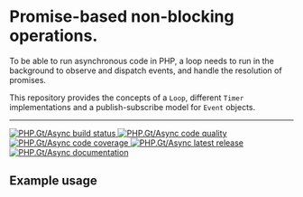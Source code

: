 Promise-based non-blocking operations.
======================================

To be able to run asynchronous code in PHP, a loop needs to run in the background to observe and dispatch events, and handle the resolution of promises.

This repository provides the concepts of a `Loop`, different `Timer` implementations and a publish-subscribe model for `Event` objects.

***

<a href="https://github.com/PhpGt/Async/actions" target="_blank">
	<img src="https://badge.status.php.gt/async-build" alt="PHP.Gt/Async build status" />
</a>
<a href="https://scrutinizer-ci.com/g/PhpGt/Async" target="_blank">
	<img src="https://badge.status.php.gt/async-quality" alt="PHP.Gt/Async code quality" />
</a>
<a href="https://scrutinizer-ci.com/g/PhpGt/Async" target="_blank">
	<img src="https://badge.status.php.gt/async-coverage" alt="PHP.Gt/Async code coverage" />
</a>
<a href="https://packagist.PhpGt/packages/PhpGt/Async" target="_blank">
	<img src="https://badge.status.php.gt/async-version" alt="PHP.Gt/Async latest release" />
</a>
<a href="http://www.php.gt/Async" target="_blank">
	<img src="https://badge.status.php.gt/async-docs" alt="PHP.Gt/Async documentation" />
</a>

Example usage
-------------

